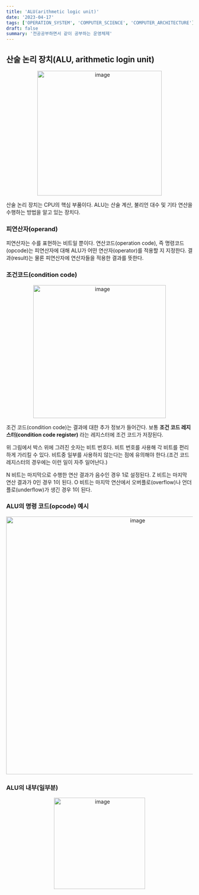 ```yaml
---
title: 'ALU(arithmetic logic unit)'
date: '2023-04-17'
tags: ['OPERATION_SYSTEM', 'COMPUTER_SCIENCE', 'COMPUTER_ARCHITECTURE']
draft: false
summary: '전공공부하면서 같이 공부하는 운영체제'
---
```


## 산술 논리 장치(ALU, arithmetic login unit)

<p align="center">
    <img width="336" alt="image" src="https://user-images.githubusercontent.com/105579811/232369753-cbd5d725-fb3e-49f3-b744-faab4935bfe7.png"/>
</p>

산술 논리 장치는 CPU의 핵심 부품이다. ALU는 산술 계산, 불리언 대수 및 기타 연산을 수행하는 방법을 알고 있는 장치다.

### 피연산자(operand)

피연산자는 수를 표현하는 비트일 뿐이다. 연산코드(operation code), 즉 명령코드(opcode)는 피연산자에 대해 ALU가 어떤 연산자(operator)를 적용할 지 지정한다. 결과(result)는 물론 피연산자에 연산자들을 적용한 결과를 뜻한다.

### 조건코드(condition code)

<p align="center">
    <img width="358" alt="image" src="https://user-images.githubusercontent.com/105579811/232371057-c0db0368-d6c9-42ed-8b21-113a6b5f30f8.png"/>
</p>

조건 코드(condition code)는 결과에 대한 추가 정보가 들어간다. 보통 **조건 코드 레지스터(condition code register)** 라는 레지스터에 조건 코드가 저장된다.

위 그림에서 박스 위에 그려진 숫자는 비트 번호다. 비트 번호를 사용해 각 비트를 편리하게 가리킬 수 있다. 비트중 일부를 사용하지 않는다는 점에 유의해야 한다.(조건 코드 레지스터의 경우에는 이런 일이 자주 일어난다.)

N 비트는 마지막으로 수행한 연산 결과가 음수인 경우 1로 설정된다. Z 비트는 마지막 연산 결과가 0인 경우 1이 된다. O 비트는 마지막 연산에서 오버플로(overflow)나 언더플로(underflow)가 생긴 경우 1이 된다.

### ALU의 명령 코드(opcode) 예시

<p align="center">
    <img width="694" alt="image" src="https://user-images.githubusercontent.com/105579811/232371578-832df354-7ad6-4716-b984-de6204877e31.png"/>
</p>

### ALU의 내부(일부분)

<p align="center">
    <img width="246" alt="image" src="https://user-images.githubusercontent.com/105579811/232371734-dd27c5dc-33d3-4ce5-92ee-094b72eee041.png"/>
</p>
